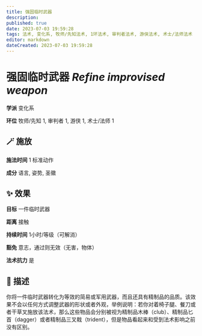 ```yaml
---
title: 强固临时武器
description: 
published: true
date: 2023-07-03 19:59:28
tags: 法术, 变化系, 牧师/先知法术, 1环法术, 审判者法术, 游侠法术, 术士/法师法术
editor: markdown
dateCreated: 2023-07-03 19:59:28
---
```


# **强固临时武器** *Refine improvised weapon*

**学派** 变化系 

**环位** 牧师/先知 1, 审判者 1, 游侠 1, 术士/法师 1

## 🪄 施放

**施法时间** 1 标准动作

**成分** 语言, 姿势, 圣徽

## ✨ 效果 

**目标** 一件临时武器 

**距离** 接触  

**持续时间** 1小时/等级（可解消） 

**豁免** 意志，通过则无效（无害，物体）

**法术抗力** 是

## 📖 描述

你将一件临时武器转化为等效的简易或军用武器，而且还具有精制品的品质。该效果不会以任何方式调整武器的形状或者外观，举例说明：若你对着椅子腿、餐刀或者干草叉施放该法术，那么这些物品会分别被视为精制品木棒（club）、精制品匕首（dagger）或者精制品三叉戟（trident），但是物品看起来和受到法术影响之前没有区别。
    